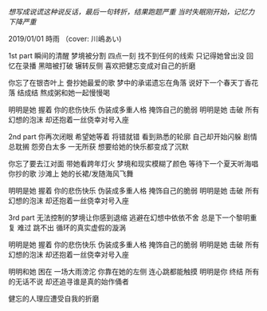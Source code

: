 *想写成说谎这种说反话，最后一句转折，结果跑题严重*
*当时失眠刚开始，记忆力下降严重*

2019/01/01
時雨 （cover: 川嶋あい)

1st part
瞬间的清醒 梦境被分割 四点一刻
找不到任何的线索 只记得她曾出没
回忆在录播 黑暗被打破 辗转反侧
喜欢把健忘变成对自己的折磨

你忘了在银杏叶上 誊抄她最爱的歌
梦中的承诺遗忘在角落
说好下一个春天丁香花落
结成结 熬成粥和她一起慢慢喝

明明是她 握着 你的悲伤快乐
伪装成多重人格 掩饰自己的脆弱
明明是她 击破 所有幻想的泡沫
却还抱着一丝侥幸对号入座

2nd part
你再次闭眼 希望她等着 将错就错
看到熟悉的轮廓 自己却开始闪躲
剧情总耽搁 怨旁白太多 一无所获
想要给她的快乐都变成了沉默

你忘了要去江对面 带她看跨年灯火
梦境和现实模糊了颜色
等待下一个夏天听海唱你抄的歌
沙滩上 她的长裙/发随海风飞舞

明明是她 握着 你的悲伤快乐
伪装成多重人格 掩饰自己的脆弱
明明是她 击破 所有幻想的泡沫
却还抱着一丝侥幸对号入座

3rd part
无法控制的梦境让你感到退缩
逃避在幻想中依依不舍
总是下一个黎明重复 	难过
跳不出 循环的真实虚假的漩涡

明明是她 握着 你的悲伤快乐
伪装成多重人格 掩饰自己的脆弱
明明是她 击破 所有幻想的泡沫
却还抱着一丝侥幸对号入座

明明和她 困在 一场大雨滂沱
你靠在她的左侧 连心跳都能触摸 
明明是你 终结 所有的无话不说
却还追寻谁是真的始作俑者

健忘的人理应遭受自我的折磨